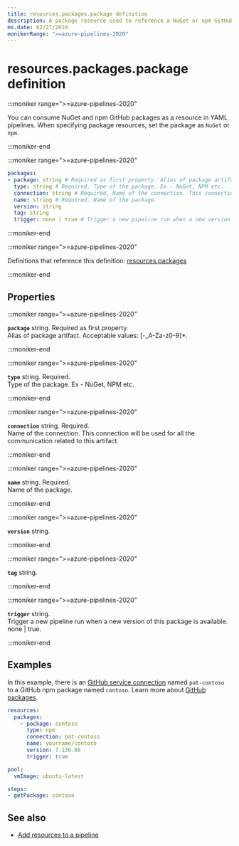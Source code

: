 ```yaml
---
title: resources.packages.package definition
description: A package resource used to reference a NuGet or npm GitHub package.
ms.date: 02/27/2024
monikerRange: ">=azure-pipelines-2020"
---
```


# resources.packages.package definition

<!-- :::description::: -->
:::moniker range=">=azure-pipelines-2020"

<!-- :::editable-content name="description"::: -->
You can consume NuGet and npm GitHub packages as a resource in YAML pipelines. When specifying package resources, set the package as `NuGet` or `npm`.
<!-- :::editable-content-end::: -->

:::moniker-end
<!-- :::description-end::: -->

<!-- :::syntax::: -->
:::moniker range=">=azure-pipelines-2020"

```yaml
packages:
- package: string # Required as first property. Alias of package artifact.
  type: string # Required. Type of the package. Ex - NuGet, NPM etc.
  connection: string # Required. Name of the connection. This connection will be used for all the communication related to this artifact.
  name: string # Required. Name of the package.
  version: string
  tag: string
  trigger: none | true # Trigger a new pipeline run when a new version of this package is available.
```

:::moniker-end
<!-- :::syntax-end::: -->

<!-- :::parents::: -->
:::moniker range=">=azure-pipelines-2020"

Definitions that reference this definition: [resources.packages](resources-packages.md)

:::moniker-end
<!-- :::parents-end::: -->

## Properties

<!-- :::properties::: -->
<!-- :::item name="package"::: -->
:::moniker range=">=azure-pipelines-2020"

**`package`** string. Required as first property.<br><!-- :::editable-content name="propDescription"::: -->
Alias of package artifact. Acceptable values: [-_A-Za-z0-9]*.
<!-- :::editable-content-end::: -->

:::moniker-end
<!-- :::item-end::: -->
<!-- :::item name="type"::: -->
:::moniker range=">=azure-pipelines-2020"

**`type`** string. Required.<br><!-- :::editable-content name="propDescription"::: -->
Type of the package. Ex - NuGet, NPM etc.
<!-- :::editable-content-end::: -->

:::moniker-end
<!-- :::item-end::: -->
<!-- :::item name="connection"::: -->
:::moniker range=">=azure-pipelines-2020"

**`connection`** string. Required.<br><!-- :::editable-content name="propDescription"::: -->
Name of the connection. This connection will be used for all the communication related to this artifact.
<!-- :::editable-content-end::: -->

:::moniker-end
<!-- :::item-end::: -->
<!-- :::item name="name"::: -->
:::moniker range=">=azure-pipelines-2020"

**`name`** string. Required.<br><!-- :::editable-content name="propDescription"::: -->
Name of the package.
<!-- :::editable-content-end::: -->

:::moniker-end
<!-- :::item-end::: -->
<!-- :::item name="version"::: -->
:::moniker range=">=azure-pipelines-2020"

**`version`** string.<br><!-- :::editable-content name="propDescription"::: -->
<!-- :::editable-content-end::: -->

:::moniker-end
<!-- :::item-end::: -->
<!-- :::item name="tag"::: -->
:::moniker range=">=azure-pipelines-2020"

**`tag`** string.<br><!-- :::editable-content name="propDescription"::: -->
<!-- :::editable-content-end::: -->

:::moniker-end
<!-- :::item-end::: -->
<!-- :::item name="trigger"::: -->
:::moniker range=">=azure-pipelines-2020"

**`trigger`** string.<br><!-- :::editable-content name="propDescription"::: -->
Trigger a new pipeline run when a new version of this package is available. none | true.
<!-- :::editable-content-end::: -->

:::moniker-end
<!-- :::item-end::: -->
<!-- :::properties-end::: -->

<!-- :::remarks::: -->
<!-- :::editable-content name="remarks"::: -->
<!-- :::editable-content-end::: -->
<!-- :::remarks-end::: -->

<!-- :::examples::: -->
<!-- :::editable-content name="examples"::: -->
## Examples

In this example, there is an [GitHub service connection](/azure/devops/pipelines/library/service-endpoints#common-service-connection-types) named `pat-contoso` to a GitHub npm package named `contoso`. Learn more about [GitHub packages](https://github.com/features/packages). 

```yaml
resources:
  packages:
    - package: contoso
      type: npm
      connection: pat-contoso
      name: yourname/contoso 
      version: 7.130.88 
      trigger: true

pool:
  vmImage: ubuntu-latest

steps:
- getPackage: contoso 
```
<!-- :::editable-content-end::: -->
<!-- :::examples-end::: -->

<!-- :::see-also::: -->
<!-- :::editable-content name="seeAlso"::: -->
## See also

- [Add resources to a pipeline](/azure/devops/pipelines/process/resources)
<!-- :::editable-content-end::: -->
<!-- :::see-also-end::: -->